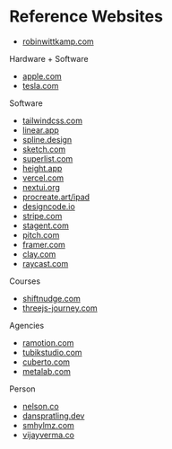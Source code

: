 # Reference Websites
* [robinwittkamp.com](https://robinwittkamp.com)

Hardware + Software
* [apple.com](https://apple.com)
* [tesla.com](https://tesla.com)

Software
* [tailwindcss.com](https://tailwindcss.com)
* [linear.app](https://linear.app)
* [spline.design](https://spline.design)
* [sketch.com](https://sketch.com)
* [superlist.com](https://superlist.com)
* [height.app](https://height.app)
* [vercel.com](https://vercel.com)
* [nextui.org](https://nextui.org)
* [procreate.art/ipad](https://procreate.art/ipad)
* [designcode.io](https://designcode.io)
* [stripe.com](https://stripe.com)
* [stagent.com](https://stagent.com)
* [pitch.com](https://pitch.com)
* [framer.com](https://framer.com)
* [clay.com](https://www.clay.com)
* [raycast.com](https://www.raycast.com)

Courses
* [shiftnudge.com](https://shiftnudge.com)
* [threejs-journey.com](https://threejs-journey.com)

Agencies
* [ramotion.com](https://ramotion.com)
* [tubikstudio.com](https://tubikstudio.com)
* [cuberto.com](https://cuberto.com)
* [metalab.com](https://metalab.com)

Person
* [nelson.co](https://nelson.co)
* [danspratling.dev](https://danspratling.dev)
* [smhylmz.com](https://smhylmz.com)
* [vijayverma.co](https://vijayverma.co)
